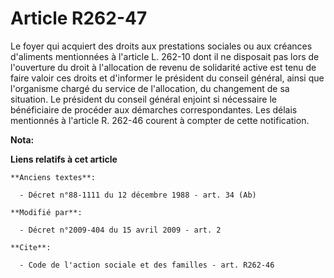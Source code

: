 # Article R262-47

Le foyer qui acquiert des droits aux prestations sociales ou aux créances d'aliments mentionnées à l'article L. 262-10 dont
il ne disposait pas lors de l'ouverture du droit à l'allocation de revenu de solidarité active est tenu de faire valoir ces
droits et d'informer le président du conseil général, ainsi que l'organisme chargé du service de l'allocation, du changement
de sa situation. Le président du conseil général enjoint si nécessaire le bénéficiaire de procéder aux démarches
correspondantes. Les délais mentionnés à l'article R. 262-46 courent à compter de cette notification.

**Nota:**



**Liens relatifs à cet article**

	**Anciens textes**:

	  - Décret n°88-1111 du 12 décembre 1988 - art. 34 (Ab)

	**Modifié par**:

	  - Décret n°2009-404 du 15 avril 2009 - art. 2

	**Cite**:

	  - Code de l'action sociale et des familles - art. R262-46
